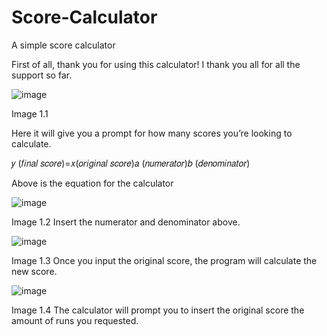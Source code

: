 # Score-Calculator
A simple score calculator

First of all, thank you for using this calculator! I thank you all for all the support so far.

![image](https://user-images.githubusercontent.com/64624593/233775486-78777a01-50ed-4ebf-87e3-11b7ab111ad2.png)

Image 1.1

Here it will give you a prompt for how many scores you’re looking to calculate.


𝑦 (𝑓𝑖𝑛𝑎𝑙 𝑠𝑐𝑜𝑟𝑒)=𝑥(𝑜𝑟𝑖𝑔𝑖𝑛𝑎𝑙 𝑠𝑐𝑜𝑟𝑒)𝑎 (𝑛𝑢𝑚𝑒𝑟𝑎𝑡𝑜𝑟)𝑏 (𝑑𝑒𝑛𝑜𝑚𝑖𝑛𝑎𝑡𝑜𝑟)

Above is the equation for the calculator



![image](https://user-images.githubusercontent.com/64624593/233775541-7ffe55fe-e8f7-4cb1-a957-9d1e87621aee.png)

Image 1.2
Insert the numerator and denominator above.




![image](https://user-images.githubusercontent.com/64624593/233775571-eb56fa3f-6712-40eb-85b8-a10178da05f5.png)

Image 1.3
Once you input the original score, the program will calculate the new score.

![image](https://user-images.githubusercontent.com/64624593/233775578-05889bbb-7bd1-4d48-b246-592e54a668ae.png)

Image 1.4
The calculator will prompt you to insert the original score the amount of runs you requested.
